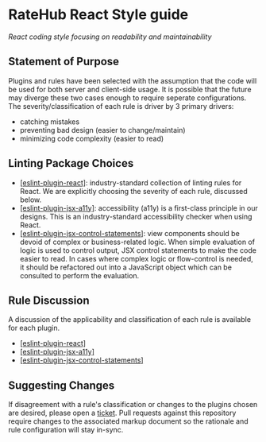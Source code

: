 # RateHub React Style guide
*React coding style focusing on readability and maintainability*

## Statement of Purpose
Plugins and rules have been selected with the assumption that the code will be used for both server and client-side usage.  It is possible that the future may diverge these two cases enough to require seperate configurations.  The severity/classification of each rule is driver by 3 primary drivers:
* catching mistakes
* preventing bad design (easier to change/maintain)
* minimizing code complexity (easier to read)

## Linting Package Choices
* [[eslint-plugin-react]](https://www.npmjs.com/package/eslint-plugin-react): industry-standard collection of linting rules for React.  We are explicitly choosing the severity of each rule, discussed below.
* [[eslint-plugin-jsx-a11y]](https://www.npmjs.com/package/eslint-plugin-jsx-a11y): accessibility (a11y) is a first-class principle in our designs.  This is an industry-standard accessibility checker when using React.
* [[eslint-plugin-jsx-control-statements]](https://www.npmjs.com/package/eslint-plugin-jsx-control-statements): view components should be devoid of complex or business-related logic.  When simple evaluation of logic is used to control output, JSX control statements to make the code easier to read.  In cases where complex logic or flow-control is needed, it should be refactored out into a JavaScript object which can be consulted to perform the evaluation.

## Rule Discussion
A discussion of the applicability and classification of each rule is available for each plugin.
* [[eslint-plugin-react]](https://github.com/ratehub/code-style/tree/master/react/rules/react.md)
* [[eslint-plugin-jsx-a11y]](https://github.com/ratehub/code-style/tree/master/react/rules/jsx-control-statements.md)
* [[eslint-plugin-jsx-control-statements]](https://github.com/ratehub/code-style/tree/master/react/rules/jsx-a11y.md)

## Suggesting Changes
If disagreement with a rule's classification or changes to the plugins chosen are desired, please open a [ticket](https://github.com/ratehub/code-style/issues).  Pull requests against this repository require changes to the associated markup document so the rationale and rule configuration will stay in-sync.
